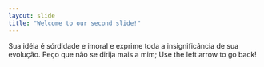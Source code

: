 ```yaml
---
layout: slide
title: "Welcome to our second slide!"
---
```

Sua idéia é sórdidade e imoral e exprime toda a insignificância de sua evolução. Peço que não se dirija mais a mim;
Use the left arrow to go back!
